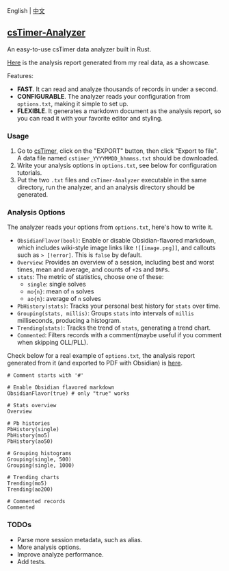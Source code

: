 English | [中文](https://github.com/Somnia1337/csTimer-Analyzer/blob/main/README-ZH.md)

## [csTimer-Analyzer](https://github.com/Somnia1337/csTimer-Analyzer)

An easy-to-use csTimer data analyzer built in Rust.

[Here](https://raw.githubusercontent.com/Somnia1337/csTimer-Analyzer/main/Analysis.pdf) is the analysis report generated from my real data, as a showcase.

Features:

- **FAST**. It can read and analyze thousands of records in under a second.
- **CONFIGURABLE**. The analyzer reads your configuration from `options.txt`, making it simple to set up.
- **FLEXIBLE**. It generates a markdown document as the analysis report, so you can read it with your favorite editor and styling.

### Usage

1. Go to [csTimer](https://www.cstimer.net/), click on the "EXPORT" button, then click "Export to file". A data file named `cstimer_YYYYMMDD_hhmmss.txt` should be downloaded.
2. Write your analysis options in `options.txt`, see below for configuration tutorials.
3. Put the two `.txt` files and `csTimer-Analyzer` executable in the same directory, run the analyzer, and an analysis directory should be generated.

### Analysis Options

The analyzer reads your options from `options.txt`, here's how to write it.

- `ObsidianFlavor(bool)`: Enable or disable Obsidian-flavored markdown, which includes wiki-style image links like `![[image.png]]`, and callouts such as `> [!error]`. This is `false` by default.
- `Overview`: Provides an overview of a session, including best and worst times, mean and average, and counts of `+2`s and `DNF`s.
- `stats`: The metric of statistics, choose one of these:
  - `single`: single solves
  - `mo{n}`: mean of `n` solves
  - `ao{n}`: average of `n` solves
- `PbHistory(stats)`: Tracks your personal best history for `stats` over time.
- `Grouping(stats, millis)`: Groups `stats` into intervals of `millis` milliseconds, producing a histogram.
- `Trending(stats)`: Tracks the trend of `stats`, generating a trend chart.
- `Commented`: Filters records with a comment(maybe useful if you comment when skipping OLL/PLL).

Check below for a real example of `options.txt`, the analysis report generated from it (and exported to PDF with Obsidian) is [here](https://raw.githubusercontent.com/Somnia1337/csTimer-Analyzer/main/Analysis.pdf).

```text
# Comment starts with '#'

# Enable Obsidian flavored markdown
ObsidianFlavor(true) # only "true" works

# Stats overview
Overview

# Pb histories
PbHistory(single)
PbHistory(mo5)
PbHistory(ao50)

# Grouping histograms
Grouping(single, 500)
Grouping(single, 1000)

# Trending charts
Trending(mo5)
Trending(ao200)

# Commented records
Commented
```

### TODOs

- Parse more session metadata, such as alias.
- More analysis options.
- Improve analyze performance.
- Add tests.
